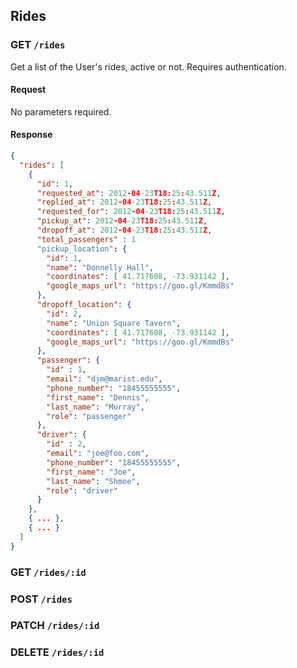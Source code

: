 ## Rides

### GET `/rides`

Get a list of the User's rides, active or not. Requires authentication.

#### Request

No parameters required.

#### Response

```json
{
  "rides": [
    {
      "id": 1,
      "requested_at": 2012-04-23T18:25:43.511Z,
      "replied_at": 2012-04-23T18:25:43.511Z,
      "requested_for": 2012-04-23T18:25:43.511Z,
      "pickup_at": 2012-04-23T18:25:43.511Z,
      "dropoff_at": 2012-04-23T18:25:43.511Z,
	  "total_passengers" : 1 
      "pickup_location": {
        "id": 1,
        "name": "Donnelly Hall",
        "coordinates": [ 41.717608, -73.931142 ],
        "google_maps_url": "https://goo.gl/KmmdBs"
      },
      "dropoff_location": {
        "id": 2,
        "name": "Union Square Tavern",
        "coordinates": [ 41.717608, -73.931142 ],
        "google_maps_url": "https://goo.gl/KmmdBs"
      },
      "passenger": {
        "id" : 1,
        "email": "djm@marist.edu",
        "phone_number": "18455555555",
        "first_name": "Dennis",
        "last_name": "Murray",
        "role": "passenger"
      },
      "driver": {
        "id" : 2,
        "email": "joe@foo.com",
        "phone_number": "18455555555",
        "first_name": "Joe",
        "last_name": "Shmoe",
        "role": "driver"
      }
    },
    { ... },
    { ... }
  ]
}
```

### GET `/rides/:id`

### POST `/rides`

### PATCH `/rides/:id`

### DELETE `/rides/:id`
